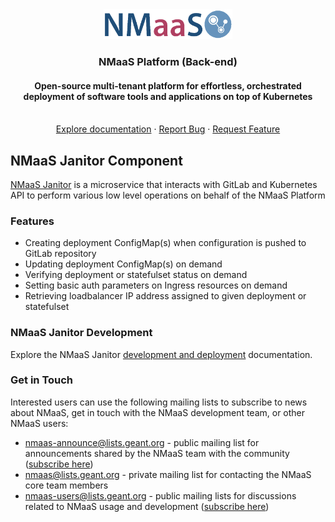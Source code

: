 <div align="center">
  <a href="https://docs.nmaas.eu/">
    <img src="docs/nmaas-logo-blue.png" alt="Logo" width="206" height="48">
  </a>

<h3 align="center">NMaaS Platform (Back-end)</h3>

<h4 align="center">Open-source multi-tenant platform for effortless, orchestrated deployment of software tools and applications on top of Kubernetes</h4>

  <p align="center">
    <br />
    <a href="https://docs.nmaas.eu/">Explore documentation</a>
    ·
    <a href="https://github.com/nmaas-platform/nmaas-janitor/issues">Report Bug</a>
    ·
    <a href="https://github.com/nmaas-platform/nmaas-janitor/issues">Request Feature</a>
  </p>
</div>

## NMaaS Janitor Component

[NMaaS Janitor](https://github.com/nmaas-platform/nmaas-janitor) is a microservice that interacts with GitLab and Kubernetes API to perform various low level operations on behalf of the NMaaS Platform

### Features

- Creating deployment ConfigMap(s) when configuration is pushed to GitLab repository
- Updating deployment ConfigMap(s) on demand
- Verifying deployment or statefulset status on demand
- Setting basic auth parameters on Ingress resources on demand
- Retrieving loadbalancer IP address assigned to given deployment or statefulset

### NMaaS Janitor Development

Explore the NMaaS Janitor [development and deployment](docs/DEVELOPMENT.md) documentation.

### Get in Touch

Interested users can use the following mailing lists to subscribe to news about NMaaS, get in touch with the NMaaS development team, or other NMaaS users:

- [nmaas-announce@lists.geant.org](mailto:nmaas-announce@lists.geant.org) - public mailing list for announcements shared by the NMaaS team with the community ([subscribe here](https://lists.geant.org/sympa/info/nmaas-announce))
- [nmaas@lists.geant.org](mailto:nmaas@lists.geant.org) - private mailing list for contacting the NMaaS core team members
- [nmaas-users@lists.geant.org](mailto:nmaas-users@lists.geant.org) - public mailing lists for discussions related to NMaaS usage and development ([subscribe here](https://lists.geant.org/sympa/info/nmaas-users))
